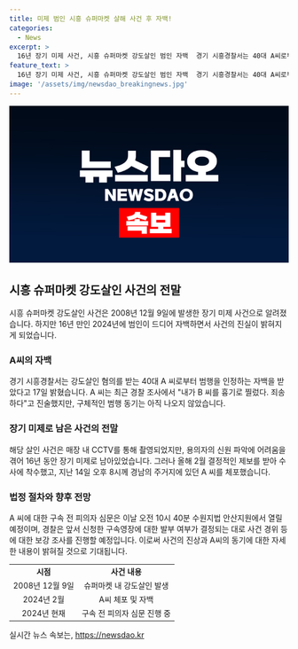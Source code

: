 ```yaml
---
title: 미제 범인 시흥 슈퍼마켓 살해 사건 후 자백!
categories:
  - News
excerpt: >
  16년 장기 미제 사건, 시흥 슈퍼마켓 강도살인 범인 자백  경기 시흥경찰서는 40대 A씨로부터 시흥시 슈퍼마켓 강도살인을 자백받았다고 17일 밝혔다. A씨는 2008년 점주를 흉기로 찔러 살해한 혐의를 인정했으며, 결정적인 제보를 바탕으로 수사가 진행됐다. A씨에 대한 구속 전 피의자 심문은 예정되어 있으며, 사건 경위에 대한 보강 조사를 진행할 예정이다.
feature_text: >
  16년 장기 미제 사건, 시흥 슈퍼마켓 강도살인 범인 자백  경기 시흥경찰서는 40대 A씨로부터 시흥시 슈퍼마켓 강도살인을 자백받았다고 17일 밝혔다. A씨는 2008년 점주를 흉기로 찔러 살해한 혐의를 인정했으며, 결정적인 제보를 바탕으로 수사가 진행됐다. A씨에 대한 구속 전 피의자 심문은 예정되어 있으며, 사건 경위에 대한 보강 조사를 진행할 예정이다.
image: '/assets/img/newsdao_breakingnews.jpg'
---
```


<p><img src="/assets/img/newsdao_breakingnews.jpg" alt="flaretime 속보" /></p>

<h2 data-ke-size="size26">시흥 슈퍼마켓 강도살인 사건의 전말</h2>

<p data-ke-size="size16">시흥 슈퍼마켓 강도살인 사건은 2008년 12월 9일에 발생한 장기 미제 사건으로 알려졌습니다. 하지만 16년 만인 2024년에 범인이 드디어 자백하면서 사건의 진실이 밝혀지게 되었습니다.</p>

<h3 data-ke-size="size24">A씨의 자백</h3>

<p data-ke-size="size16">경기 시흥경찰서는 강도살인 혐의를 받는 40대 A 씨로부터 범행을 인정하는 자백을 받았다고 17일 밝혔습니다. A 씨는 최근 경찰 조사에서 "내가 B 씨를 흉기로 찔렀다. 죄송하다"고 진술했지만, 구체적인 범행 동기는 아직 나오지 않았습니다.</p>

<h3 data-ke-size="size24">장기 미제로 남은 사건의 전말</h3>

<p data-ke-size="size16">해당 살인 사건은 매장 내 CCTV를 통해 촬영되었지만, 용의자의 신원 파악에 어려움을 겪어 16년 동안 장기 미제로 남아있었습니다. 그러나 올해 2월 결정적인 제보를 받아 수사에 착수했고, 지난 14일 오후 8시께 경남의 주거지에 있던 A 씨를 체포했습니다.</p>

<h3 data-ke-size="size24">법정 절차와 향후 전망</h3>

<p data-ke-size="size16">A 씨에 대한 구속 전 피의자 심문은 이날 오전 10시 40분 수원지법 안산지원에서 열릴 예정이며, 경찰은 앞서 신청한 구속영장에 대한 발부 여부가 결정되는 대로 사건 경위 등에 대한 보강 조사를 진행할 예정입니다. 이로써 사건의 진상과 A씨의 동기에 대한 자세한 내용이 밝혀질 것으로 기대됩니다.</p>

<table>
    <tbody>
        <tr>
            <td style="text-align: center; height: 17px;"><b>시점</b></td>
            <td style="text-align: center; height: 17px;"><b>사건 내용</b></td>
        </tr>
        <tr>
            <td style="text-align: center; height: 17px;">2008년 12월 9일</td>
            <td style="text-align: center; height: 17px;">슈퍼마켓 내 강도살인 발생</td>
        </tr>
        <tr>
            <td style="text-align: center; height: 17px;">2024년 2월</td>
            <td style="text-align: center; height: 17px;">A씨 체포 및 자백</td>
        </tr>
        <tr>
            <td style="text-align: center; height: 17px;">2024년 현재</td>
            <td style="text-align: center; height: 17px;">구속 전 피의자 심문 진행 중</td>
        </tr>
    </tbody>
</table>
실시간 뉴스 속보는, <a href="https://newsdao.kr" rel="dofollow">https://newsdao.kr</a>


